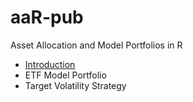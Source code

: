 # aaR-pub
Asset Allocation and Model Portfolios in R

 - [Introduction](aaR_intro.md)
 - ETF Model Portfolio
 - Target Volatility Strategy
